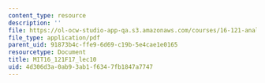 ```yaml
---
content_type: resource
description: ''
file: https://ol-ocw-studio-app-qa.s3.amazonaws.com/courses/16-121-analytical-subsonic-aerodynamics-fall-2017/4d306d3a0ab93ab1f6347fb1847a7747_MIT16_121F17_lec10.pdf
file_type: application/pdf
parent_uid: 91873b4c-ffe9-6d69-c19b-5e4cae1e0165
resourcetype: Document
title: MIT16_121F17_lec10
uid: 4d306d3a-0ab9-3ab1-f634-7fb1847a7747
---
```

